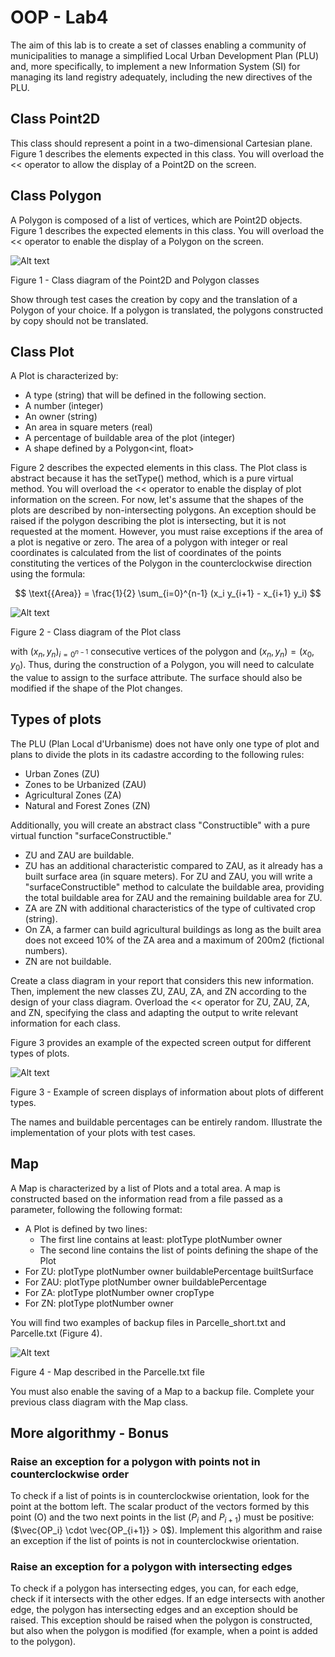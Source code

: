# OOP - Lab4

The aim of this lab is to create a set of classes enabling a community of municipalities to manage a simplified Local Urban Development Plan (PLU) and, more specifically, to implement a new Information System (SI) for managing its land registry adequately, including the new directives of the PLU.


## Class Point2D

This class should represent a point in a two-dimensional Cartesian plane. Figure 1 describes the elements expected in this class. You will overload the << operator to allow the display of a Point2D on the screen.

## Class Polygon

A Polygon is composed of a list of vertices, which are Point2D objects. Figure 1 describes the expected elements in this class. You will overload the << operator to enable the display of a Polygon on the screen.

![Alt text](readme_sources/image.png)

Figure 1 - Class diagram of the Point2D and Polygon classes

Show through test cases the creation by copy and the translation of a Polygon of your choice. If a polygon is translated, the polygons constructed by copy should not be translated.

## Class Plot

A Plot is characterized by:

- A type (string) that will be defined in the following section.
- A number (integer)
- An owner (string)
- An area in square meters (real)
- A percentage of buildable area of the plot (integer)
- A shape defined by a Polygon<int, float>

Figure 2 describes the expected elements in this class. The Plot class is abstract because it has the setType() method, which is a pure virtual method.
You will overload the << operator to enable the display of plot information on the screen.
For now, let's assume that the shapes of the plots are described by non-intersecting polygons. An exception should be raised if the polygon describing the plot is intersecting, but it is not requested at the moment. However, you must raise exceptions if the area of a plot is negative or zero.
The area of a polygon with integer or real coordinates is calculated from the list of coordinates of the points constituting the vertices of the Polygon in the counterclockwise direction using the formula:

$$
\text{{Area}} = \frac{1}{2} \sum_{i=0}^{n-1} (x_i y_{i+1} - x_{i+1} y_i)
$$

![Alt text](readme_sources/image2.png)

Figure 2 - Class diagram of the Plot class

with ${(x_n, y_n)}_{i=0{^{n-1}}}$ consecutive vertices of the polygon and ${(x_n, y_n)} = (x_0, y_0)$. Thus, during the construction of a Polygon, you will need to calculate the value to assign to the surface attribute. The surface should also be modified if the shape of the Plot changes.

## Types of plots

The PLU (Plan Local d'Urbanisme) does not have only one type of plot and plans to divide the plots in its cadastre according to the following rules:

- Urban Zones (ZU)
- Zones to be Urbanized (ZAU)
- Agricultural Zones (ZA)
- Natural and Forest Zones (ZN)

Additionally, you will create an abstract class "Constructible" with a pure virtual function "surfaceConstructible."

- ZU and ZAU are buildable.
- ZU has an additional characteristic compared to ZAU, as it already has a built surface area (in square meters). For ZU and ZAU, you will write a "surfaceConstructible" method to calculate the buildable area, providing the total buildable area for ZAU and the remaining buildable area for ZU.
- ZA are ZN with additional characteristics of the type of cultivated crop (string). 
- On ZA, a farmer can build agricultural buildings as long as the built area does not exceed 10% of the ZA area and a maximum of 200m2 (fictional numbers).
- ZN are not buildable.

Create a class diagram in your report that considers this new information. Then, implement the new classes ZU, ZAU, ZA, and ZN according to the design of your class diagram. Overload the << operator for ZU, ZAU, ZA, and ZN, specifying the class and adapting the output to write relevant information for each class.

Figure 3 provides an example of the expected screen output for different types of plots.

![Alt text](readme_sources/image3.png)

Figure 3 - Example of screen displays of information about plots of different types.

The names and buildable percentages can be entirely random. Illustrate the implementation of your plots with test cases.

## Map

A Map is characterized by a list of Plots and a total area. A map is constructed based on the information read from a file passed as a parameter, following the following format:
- A Plot is defined by two lines:
  - The first line contains at least: plotType plotNumber owner
  - The second line contains the list of points defining the shape of the Plot
- For ZU: plotType plotNumber owner buildablePercentage builtSurface
- For ZAU: plotType plotNumber owner buildablePercentage
- For ZA: plotType plotNumber owner cropType
- For ZN: plotType plotNumber owner

You will find two examples of backup files in Parcelle_short.txt and Parcelle.txt (Figure 4).

![Alt text](readme_sources/image4.png)

Figure 4 - Map described in the Parcelle.txt file

You must also enable the saving of a Map to a backup file. Complete your previous class diagram with the Map class.

## More algorithmy - Bonus

### Raise an exception for a polygon with points not in counterclockwise order
To check if a list of points is in counterclockwise orientation, look for the point at the bottom left. The scalar product of the vectors formed by this point (O) and the two next points in the list ($P_i$ and $P_{i+1}$) must be positive:
($\vec{OP_i} \cdot \vec{OP_{i+1}} > 0$). 
Implement this algorithm and raise an exception if the list of points is not in counterclockwise orientation.

### Raise an exception for a polygon with intersecting edges
To check if a polygon has intersecting edges, you can, for each edge, check if it intersects with the other edges. If an edge intersects with another edge, the polygon has intersecting edges and an exception should be raised. This exception should be raised when the polygon is constructed, but also when the polygon is modified (for example, when a point is added to the polygon).

